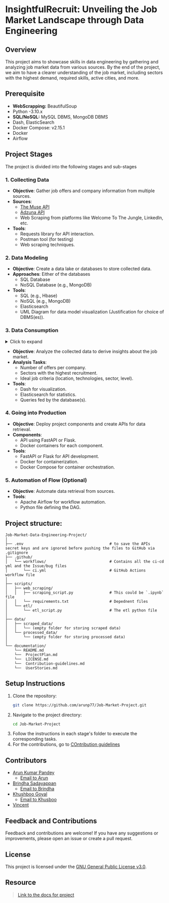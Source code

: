 # InsightfulRecruit: Unveiling the Job Market Landscape through Data Engineering

## Overview

This project aims to showcase skills in data engineering by gathering and analyzing job market data from various sources. By the end of the project, we aim to have a clearer understanding of the job market, including sectors with the highest demand, required skills, active cities, and more.

## Prerequisite
- **WebScrapping:** BeautifulSoup
- Python -3.10.x
- **SQL/NoSQL:** MySQL DBMS, MongoDB DBMS
- Dash, ElasticSearch
- Docker Compose: v2.15.1
- Docker
- Airflow

## Project Stages

The project is divided into the following stages and sub-stages

### 1. Collecting Data

- **Objective**: Gather job offers and company information from multiple sources.
- **Sources**:
  - [The Muse API](https://www.themuse.com/developers/api/v2)
  - [Adzuna API](https://developer.adzuna.com/)
  - Web Scraping from platforms like Welcome To The Jungle, LinkedIn, etc.
- **Tools**:
  - Requests library for API interaction.
  - Postman tool (for testing)
  - Web scraping techniques.

### 2. Data Modeling

- **Objective**: Create a data lake or databases to store collected data.
- **Approaches**: Either of the databases
  - SQL Database
  - NoSQL Database (e.g., MongoDB)
- **Tools**:
  - SQL (e.g., Hbase)
  - NoSQL (e.g., MongoDB)
  - Elasticsearch
  - UML Diagram for data model visualization (Justification for choice of DBMS(es)).

### 3. Data Consumption

<details>
<summary>Click to expand</summary>
  We need to fix the following question: "Find the job of your dreams: location; technologies; sector; level (senior etc...)"
</details>

- **Objective**: Analyze the collected data to derive insights about the job market.
- **Analysis Tasks**:
  - Number of offers per company.
  - Sectors with the highest recruitment.
  - Ideal job criteria (location, technologies, sector, level).
- **Tools**:
  - Dash for visualization.
  - Elasticsearch for statistics.
  - Queries fed by the database(s).

### 4. Going into Production

- **Objective**: Deploy project components and create APIs for data retrieval.
- **Components**:
  - API using FastAPI or Flask.
  - Docker containers for each component.
- **Tools**:
  - FastAPI or Flask for API development.
  - Docker for containerization.
  - Docker Compose for container orchestration.

### 5. Automation of Flow (Optional)

- **Objective**: Automate data retrieval from sources.
- **Tools**:
  - Apache Airflow for workflow automation.
  - Python file defining the DAG.

## Project structure:

```
Job-Market-Data-Engineering-Project/
│
├── .env                                      # to save the APIs secret keys and are ignored before pushing the files to GitHub via .gitignore
├── .github/
│   └── workflows/                            # Contains all the ci-cd yml and the Issue/bug files 
│       └── ci.yml                            # GitHub Actions workflow file
│
├── scripts/
│   ├── web_scraping/
│   │   ├── scraping_script.py                # This could be `.ipynb` file
│   │   └── requirements.txt                  # Depednent files
│   └── etl/
│       └── etl_script.py                     # The etl python file
│
├── data/
│   ├── scraped_data/
│   │   └── (empty folder for storing scraped data)
│   └── processed_data/
│       └── (empty folder for storing processed data)
│
└── documentation/
    └── README.md
    └──  ProjectPlan.md
    └──  LICENSE.md
    └──  Contribution-guidelines.md
    └──  UserStories.md
```

## Setup Instructions

1. Clone the repository:
   ```bash
   git clone https://github.com/arunp77/Job-Market-Project.git
   ```
2. Navigate to the project directory:
   ```bash
   cd Job-Market-Project
   ```
3. Follow the instructions in each stage's folder to execute the corresponding tasks.
4. For the contributions, go to [COntribution guidelines](Contribution-guidelines)

## Contributors

- [Arun Kumar Pandey](https://github.com/arunp77)
  - [Email to Arun](arunp77@gmail.com)
- [Brindha Sadayappan](https://github.com/brindha311)
  - [Email to Brindha](brindha311@gmail.com)
- [Khushboo Goyal](https://github.com/khushboo026)
  - [Email to Khusboo](khushboo026@gmail.com)
- [Vincent](https://github.com/AtoutPillard)

## Feedback and Contributions

Feedback and contributions are welcome! If you have any suggestions or improvements, please open an issue or create a pull request.

## License

This project is licensed under the [GNU General Public License v3.0](LICENSE).

## Resource

> [Link to the docs for project](https://docs.google.com/document/d/1glRF8HtyNqcHnZud8KqeJYLdC07_MqjuFGJVOuw7gBc/edit)
